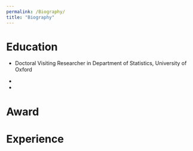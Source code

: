 ```yaml
---
permalink: /Biography/
title: "Biography"
---
```


# Education
* Doctoral Visiting Researcher in Department of Statistics, University of Oxford
* 

*

# Award

# Experience 

# 


